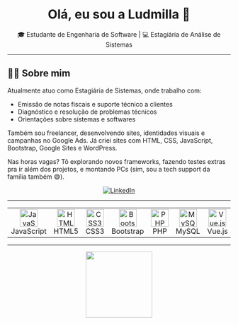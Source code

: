 <h1 align="center">Olá, eu sou a Ludmilla 👋</h1>

<p align="center"> 🎓 Estudante de Engenharia de Software | 💻 Estagiária de Análise de Sistemas </p>

---

## 👩‍💻 Sobre mim 

Atualmente atuo como Estagiária de Sistemas, onde trabalho com:
- Emissão de notas fiscais e suporte técnico a clientes
- Diagnóstico e resolução de problemas técnicos
- Orientações sobre sistemas e softwares

Também sou freelancer, desenvolvendo sites, identidades visuais e campanhas no Google Ads. Já criei sites com HTML, CSS, JavaScript, Bootstrap, Google Sites e WordPress.

Nas horas vagas? Tô explorando novos frameworks, fazendo testes extras pra ir além dos projetos, e montando PCs (sim, sou a tech support da família também 😅).

<p align="center">
  <a href="https://www.linkedin.com/in/ludmilla-oliveira-a234aa280/" target="_blank">
    <img alt="LinkedIn" src="https://img.shields.io/badge/LinkedIn-blue?style=flat&logo=linkedin&logoColor=white" />
  </a>
</p>

---

<table align="center"> <tr align="center"> <td> <img src="https://cdn.jsdelivr.net/gh/devicons/devicon/icons/javascript/javascript-original.svg" width="40" alt="JavaScript"/> <br>JavaScript </td> <td> <img src="https://cdn.jsdelivr.net/gh/devicons/devicon/icons/html5/html5-original.svg" width="40" alt="HTML5"/> <br>HTML5 </td> <td> <img src="https://cdn.jsdelivr.net/gh/devicons/devicon/icons/css3/css3-original.svg" width="40" alt="CSS3"/> <br>CSS3 </td> <td> <img src="https://cdn.jsdelivr.net/gh/devicons/devicon/icons/bootstrap/bootstrap-original.svg" width="40" alt="Bootstrap"/> <br>Bootstrap </td> <td> <img src="https://cdn.jsdelivr.net/gh/devicons/devicon/icons/php/php-original.svg" width="40" alt="PHP"/> <br>PHP </td> <td> <img src="https://cdn.jsdelivr.net/gh/devicons/devicon/icons/mysql/mysql-original.svg" width="40" alt="MySQL"/> <br>MySQL </td> <td> <img src="https://cdn.jsdelivr.net/gh/devicons/devicon/icons/vuejs/vuejs-original.svg" width="40" alt="Vue.js"/> <br>Vue.js </td> </tr> </table>

---

<p align="center">
  <img height="150em" src="https://github-readme-stats.vercel.app/api/top-langs/?username=ludy-d3v&layout=compact&langs_count=8&theme=github_dark"/>
</p>
